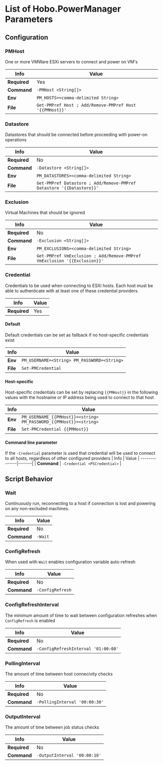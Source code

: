 # List of Hobo.PowerManager Parameters

## Configuration
### PMHost
One or more VMWare ESXi servers to connect and power on VM's

| Info     | Value |
-----------|-------|
| **Required** | Yes |
| **Command**  | `-PMHost <String[]>` |
| **Env**      | `PM_HOSTS=<comma-delimited String>` |
| **File**     | `Get-PMPref Host ; Add/Remove-PMPref Host '{{PMHost}}'` |


### Datastore
Datastores that should be connected before proceeding with power-on operations

| Info     | Value |
-----------|-------|
| **Required** | No |
| **Command**  | `-Datastore <String[]>` |
| **Env**      | `PM_DATASTORES=<comma-delimited String>` |
| **File**     | `Get-PMPref Datastore ; Add/Remove-PMPref Datastore '{{Datastore}}'` |


### Exclusion
Virtual Machines that should be ignored

| Info     | Value |
-----------|-------|
| **Required** | No |
| **Command**  | `-Exclusion <String[]>` |
| **Env**      | `PM_EXCLUSIONS=<comma-delimited String>` |
| **File**     | `Get-PMPref VmExclusion ; Add/Remove-PMPref VmExclusion '{{Exclusion}}'` |


### Credential
Credentials to be used when connecting to ESXi hosts.  Each host must be able to authenticate with at least one of these credential providers.

| Info         | Value |
---------------|-------|
| **Required** |  Yes  |

#### Default
Default credentials can be set as fallback if no host-specific credentials exist

| Info     | Value |
-----------|-------|
| **Env**  | `PM_USERNAME=<String> PM_PASSWORD=<String>` |
| **File** | `Set-PMCredential` |

#### Host-specific
Host-specific credentials can be set by replacing `{{PMHost}}` in the following values with the hostname or IP address being used to connect to that host

| Info     | Value |
-----------|-------|
| **Env**  | `PM_USERNAME_{{PMHost}}=<string> PM_PASSWORD_{{PMHost}}=<string>` |
| **File** | `Set-PMCredential {{PMHost}}` |

#### Command line parameter
If the `-Credential` parameter is used that credential will be used to connect to all hosts, regardless of other configured providers
| Info        | Value |
--------------|-------|
| **Command** | `-Credential <PSCredential>` |



## Script Behavior
### Wait
Continuously run, reconnecting to a host if connection is lost and powering on any non-excluded machines.

| Info     | Value |
-----------|-------|
| **Required** | No |
| **Command**  | `-Wait` |

### ConfigRefresh
When used with `Wait` enables configuration variable auto-refresh

| Info     | Value |
-----------|-------|
| **Required** | No |
| **Command**  | `-ConfigRefresh` |

### ConfigRefreshInterval
The minimum amount of time to wait between configuration refreshes when `ConfigRefresh` is enabled

| Info     | Value |
-----------|-------|
| **Required** | No |
| **Command**  | `-ConfigRefreshInterval '01:00:00'` |

### PollingInterval
The amount of time between host connecivity checks

| Info     | Value |
-----------|-------|
| **Required** | No |
| **Command**  | `-PollingInterval '00:00:30'` |

### OutputInterval
The amount of time between job status checks

| Info     | Value |
-----------|-------|
| **Required** | No |
| **Command**  | `-OutputInterval '00:00:10'` |
